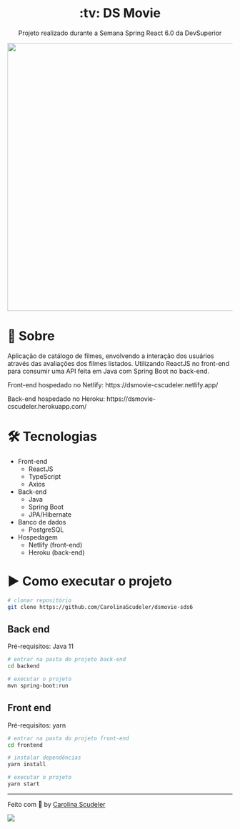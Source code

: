 <h1 align="center">:tv: DS Movie</h1>
<div align="center">
  <p>Projeto realizado durante a Semana Spring React 6.0 da DevSuperior</p>
  <img src="https://imgur.com/Ef4W3zz.png" width="600px">
</div>

# 📖 Sobre
<p>Aplicação de catálogo de filmes, envolvendo a interação dos usuários através das avaliações dos filmes listados. 
Utilizando ReactJS no front-end para consumir uma API feita em Java com Spring Boot no back-end.</p>

<p>Front-end hospedado no Netlify: https://dsmovie-cscudeler.netlify.app/ </p>
<p>Back-end hospedado no Heroku: https://dsmovie-cscudeler.herokuapp.com/ </p>

<h1>🛠 Tecnologias</h1>

- Front-end
  - ReactJS
  - TypeScript
  - Axios
- Back-end
  - Java
  - Spring Boot
  - JPA/Hibernate
- Banco de dados 
  - PostgreSQL
- Hospedagem
  - Netlify (front-end)
  - Heroku (back-end)

<h1>▶️ Como executar o projeto</h1>

```bash
# clonar repositório
git clone https://github.com/CarolinaScudeler/dsmovie-sds6
```

<h2>Back end</h2>
Pré-requisitos: Java 11

```bash
# entrar na pasta do projeto back-end
cd backend

# executar o projeto
mvn spring-boot:run
```

<h2>Front end</h2>
Pré-requisitos: yarn

```bash
# entrar na pasta do projeto front-end
cd frontend

# instalar dependências
yarn install

# executar o projeto
yarn start
```

---

Feito com :purple_heart: by [Carolina Scudeler](https://github.com/CarolinaScudeler)

<div>
  <a href="https://www.linkedin.com/in/carolinascudeler/">
    <img src="https://img.shields.io/badge/-LinkedIn-%230077B5?style=for-the-badge&logo=linkedin&logoColor=white">
  </a>
</div>
